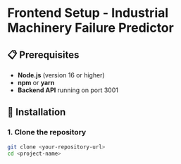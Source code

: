 # Frontend Setup - Industrial Machinery Failure Predictor

## 📋 Prerequisites

- **Node.js** (version 16 or higher)
- **npm** or **yarn**
- **Backend API** running on port 3001

## 🚀 Installation

### 1. Clone the repository

```bash
git clone <your-repository-url>
cd <project-name>